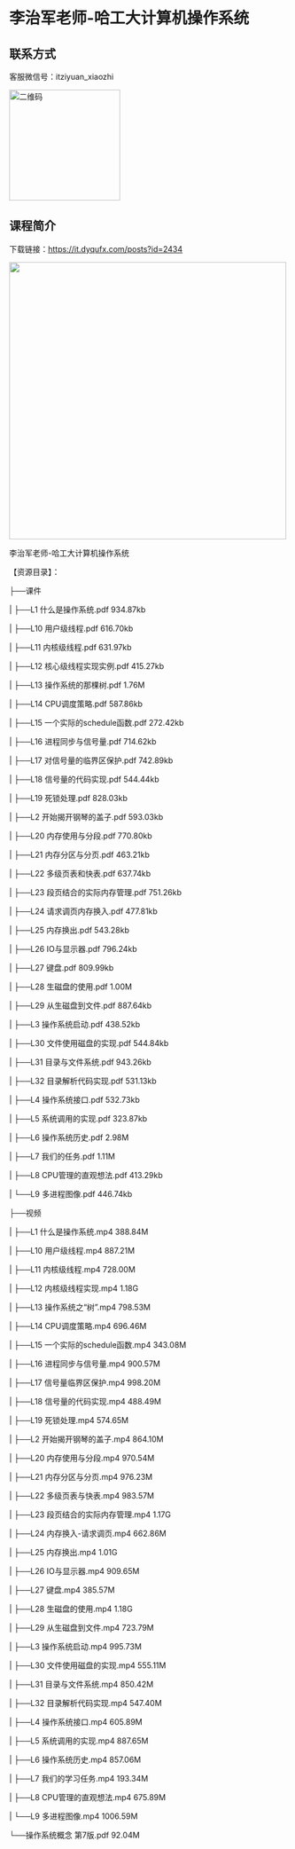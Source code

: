 # 李治军老师-哈工大计算机操作系统

## 联系方式

客服微信号：itziyuan_xiaozhi

<img src="https://ziyuanyun.oss-cn-guangzhou.aliyuncs.com/common/20240614073449/666b82192834a.jpg" width="200" height="200" alt="二维码">

## 课程简介

下载链接：https://it.dyqufx.com/posts?id=2434

<img src="https://ziyuanyun.oss-cn-guangzhou.aliyuncs.com/yun/20240515183953/664490f9b42b1.jpg" width="500" alt="">

  李治军老师-哈工大计算机操作系统



 【资源目录】：

 ├──课件

 | ├──L1 什么是操作系统.pdf 934.87kb

 | ├──L10 用户级线程.pdf 616.70kb

 | ├──L11 内核级线程.pdf 631.97kb

 | ├──L12 核心级线程实现实例.pdf 415.27kb

 | ├──L13 操作系统的那棵树.pdf 1.76M

 | ├──L14 CPU调度策略.pdf 587.86kb

 | ├──L15 一个实际的schedule函数.pdf 272.42kb

 | ├──L16 进程同步与信号量.pdf 714.62kb

 | ├──L17 对信号量的临界区保护.pdf 742.89kb

 | ├──L18 信号量的代码实现.pdf 544.44kb

 | ├──L19 死锁处理.pdf 828.03kb

 | ├──L2 开始揭开钢琴的盖子.pdf 593.03kb

 | ├──L20 内存使用与分段.pdf 770.80kb

 | ├──L21 内存分区与分页.pdf 463.21kb

 | ├──L22 多级页表和快表.pdf 637.74kb

 | ├──L23 段页结合的实际内存管理.pdf 751.26kb

 | ├──L24 请求调页内存换入.pdf 477.81kb

 | ├──L25 内存换出.pdf 543.28kb

 | ├──L26 IO与显示器.pdf 796.24kb

 | ├──L27 键盘.pdf 809.99kb

 | ├──L28 生磁盘的使用.pdf 1.00M

 | ├──L29 从生磁盘到文件.pdf 887.64kb

 | ├──L3 操作系统启动.pdf 438.52kb

 | ├──L30 文件使用磁盘的实现.pdf 544.84kb

 | ├──L31 目录与文件系统.pdf 943.26kb

 | ├──L32 目录解析代码实现.pdf 531.13kb

 | ├──L4 操作系统接口.pdf 532.73kb

 | ├──L5 系统调用的实现.pdf 323.87kb

 | ├──L6 操作系统历史.pdf 2.98M

 | ├──L7 我们的任务.pdf 1.11M

 | ├──L8 CPU管理的直观想法.pdf 413.29kb

 | └──L9 多进程图像.pdf 446.74kb

 ├──视频

 | ├──L1 什么是操作系统.mp4 388.84M

 | ├──L10 用户级线程.mp4 887.21M

 | ├──L11 内核级线程.mp4 728.00M

 | ├──L12 内核级线程实现.mp4 1.18G

 | ├──L13 操作系统之“树”.mp4 798.53M

 | ├──L14 CPU调度策略.mp4 696.46M

 | ├──L15 一个实际的schedule函数.mp4 343.08M

 | ├──L16 进程同步与信号量.mp4 900.57M

 | ├──L17 信号量临界区保护.mp4 998.20M

 | ├──L18 信号量的代码实现.mp4 488.49M

 | ├──L19 死锁处理.mp4 574.65M

 | ├──L2 开始揭开钢琴的盖子.mp4 864.10M

 | ├──L20 内存使用与分段.mp4 970.54M

 | ├──L21 内存分区与分页.mp4 976.23M

 | ├──L22 多级页表与快表.mp4 983.57M

 | ├──L23 段页结合的实际内存管理.mp4 1.17G

 | ├──L24 内存换入-请求调页.mp4 662.86M

 | ├──L25 内存换出.mp4 1.01G

 | ├──L26 IO与显示器.mp4 909.65M

 | ├──L27 键盘.mp4 385.57M

 | ├──L28 生磁盘的使用.mp4 1.18G

 | ├──L29 从生磁盘到文件.mp4 723.79M

 | ├──L3 操作系统启动.mp4 995.73M

 | ├──L30 文件使用磁盘的实现.mp4 555.11M

 | ├──L31 目录与文件系统.mp4 850.42M

 | ├──L32 目录解析代码实现.mp4 547.40M

 | ├──L4 操作系统接口.mp4 605.89M

 | ├──L5 系统调用的实现.mp4 887.65M

 | ├──L6 操作系统历史.mp4 857.06M

 | ├──L7 我们的学习任务.mp4 193.34M

 | ├──L8 CPU管理的直观想法.mp4 675.89M

 | └──L9 多进程图像.mp4 1006.59M

 └──操作系统概念 第7版.pdf 92.04M

  